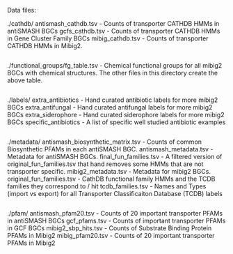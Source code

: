 Data files:

./cathdb/
antismash_cathdb.tsv                - Counts of transporter CATHDB HMMs in antiSMASH BGCs
gcfs_cathdb.tsv                     - Counts of transporter CATHDB HMMs in Gene Cluster Family BGCs
mibig_cathdb.tsv                    - Counts of transporter CATHDB HMMs in Mibig2.
```

```
./functional_groups/fg_table.tsv    - Chemical functional groups for all mibig2 BGCs with chemical structures. 
The other files in this directory create the above table.
```

```
./labels/
extra_antibiotics                   - Hand curated antibiotic labels for more mibig2 BGCs
extra_antifungal                    - Hand curated antifungal labels for more mibig2 BGCs
extra_siderophore                   - Hand curated siderophore labels for more mibig2 BGCs
specific_antibiotics                - A list of specific well studied antibiotic examples
```

```
./metadata/
antismash_biosynthetic_matrix.tsv   - Counts of common Biosynthetic PFAMs in each antiSMASH BGC.
antismash_metadata.tsv              - Metadata for antiSMASH BGCs.
final_fun_families.tsv              - A filtered version of original_fun_families.tsv that hand removes some HMMs that are not transporter specific.
mibig2_metadata.tsv                 - Metadata for mibig2 BGCs.
original_fun_families.tsv           - CathDB functional family HMMs and the TCDB families they correspond to / hit
tcdb_families.tsv                   - Names and Types (import vs export) for all Transporter Classificaiton Database (TCDB) labels
```

```
./pfam/
antismash_pfam20.tsv                - Counts of 20 important transporter PFAMs in antiSMASH BGCs
gcf_pfams.tsv                       - Counts of important transporter PFAMs in GCF BGCs
mibig2_sbp_hits.tsv                 - Counts of Substrate Binding Protein PFAMs in Mibig2
mibig_pfam20.tsv                    - Counts of 20 important transporter PFAMs in Mibig2
